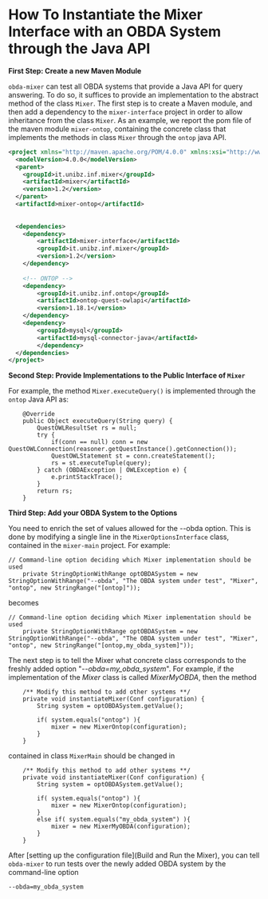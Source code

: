 # How To Instantiate the Mixer Interface with an OBDA System through the Java API

**First Step: Create a new Maven Module**

`obda-mixer` can test all OBDA systems that provide a Java API for query answering. To do so, it suffices to provide an implementation to the abstract method of the class `Mixer`. The first step is to create a Maven module, and then add a dependency to the `mixer-interface` project in order to allow inheritance from the class `Mixer`. As an example, we report the pom file of the maven module `mixer-ontop`, containing the concrete class that implements the methods in class `Mixer` through the `ontop` java API.

```xml
<project xmlns="http://maven.apache.org/POM/4.0.0" xmlns:xsi="http://www.w3.org/2001/XMLSchema-instance" xsi:schemaLocation="http://maven.apache.org/POM/4.0.0 http://maven.apache.org/xsd/maven-4.0.0.xsd">
  <modelVersion>4.0.0</modelVersion>
  <parent>
    <groupId>it.unibz.inf.mixer</groupId>
    <artifactId>mixer</artifactId>
    <version>1.2</version>
  </parent>
  <artifactId>mixer-ontop</artifactId>
   
  
  <dependencies>
  	<dependency>
  		<artifactId>mixer-interface</artifactId>
  		<groupId>it.unibz.inf.mixer</groupId>
  		<version>1.2</version>
  	</dependency>
  	
  	<!-- ONTOP -->
	<dependency>
		<groupId>it.unibz.inf.ontop</groupId>
		<artifactId>ontop-quest-owlapi</artifactId>
		<version>1.18.1</version>
	</dependency>
	<dependency>
		<groupId>mysql</groupId>
		<artifactId>mysql-connector-java</artifactId>
		</dependency>
  </dependencies>
</project>
```

**Second Step: Provide Implementations to the Public Interface of `Mixer`**

For example, the method `Mixer.executeQuery()` is implemented through the `ontop` Java API as:

~~~~~~~
	@Override
	public Object executeQuery(String query) {
		QuestOWLResultSet rs = null;
		try {
			if(conn == null) conn = new QuestOWLConnection(reasoner.getQuestInstance().getConnection());
			QuestOWLStatement st = conn.createStatement();
			rs = st.executeTuple(query);			
		} catch (OBDAException | OWLException e) {
			e.printStackTrace();
		} 
		return rs;
	}
~~~~~~~

**Third Step: Add your OBDA System to the Options**

You need to enrich the set of values allowed for the --obda option. This is done by modifying a single line in the `MixerOptionsInterface` class, contained in the `mixer-main` project. For example:

~~~~~~~~~~~~~~
// Command-line option deciding which Mixer implementation should be used
	private StringOptionWithRange optOBDASystem = new StringOptionWithRange("--obda", "The OBDA system under test", "Mixer", "ontop", new StringRange("[ontop]"));
~~~~~~~~~~~~~~

becomes

~~~~~~~~~~~~~~~~~~
// Command-line option deciding which Mixer implementation should be used
	private StringOptionWithRange optOBDASystem = new StringOptionWithRange("--obda", "The OBDA system under test", "Mixer", "ontop", new StringRange("[ontop,my_obda_system]"));
~~~~~~~~~~~~~~~~~~

The next step is to tell the Mixer what concrete class corresponds to the freshly added option "_--obda=my_obda_system_". For example, if the implementation of the _Mixer_ class is called _MixerMyOBDA_, then the method

~~~~~~~~~~~~
	/** Modify this method to add other systems **/
	private void instantiateMixer(Conf configuration) {
		String system = optOBDASystem.getValue();
		
		if( system.equals("ontop") ){
			mixer = new MixerOntop(configuration);
		}		
	}
~~~~~~~~~~~~

contained in class `MixerMain` should be changed in

~~~~~~~~~~~~
	/** Modify this method to add other systems **/
	private void instantiateMixer(Conf configuration) {
		String system = optOBDASystem.getValue();
		
		if( system.equals("ontop") ){
			mixer = new MixerOntop(configuration);
		}
		else if( system.equals("my_obda_system") ){
			mixer = new MixerMyOBDA(configuration);
		}
	}
~~~~~~~~~~~~

After [setting up the configuration file](Build and Run the Mixer), you can tell `obda-mixer` to run tests over the newly added OBDA system by the command-line option

~~~~~~
--obda=my_obda_system
~~~~~~ 
